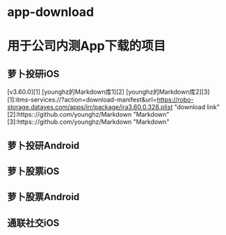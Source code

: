 # app-download
用于公司内测App下载的项目
======================
萝卜投研iOS
---------------------

[v3.60.0][1]
[younghz的Markdown库1][2]
[younghz的Markdown库2][3]
[1]:itms-services://?action=download-manifest&url=https://robo-storage.datayes.com/apps/irr/package/ira3.60.0.328.plist "download link"
[2]:https:://github.com/younghz/Markdown "Markdown"
[3]:https:://github.com/younghz/Markdown "Markdown"

萝卜投研Android
---------------------
萝卜股票iOS
---------------------
萝卜股票Android
---------------------
通联社交iOS
---------------------
